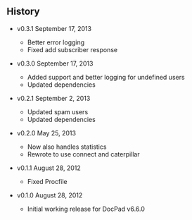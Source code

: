 ## History

- v0.3.1 September 17, 2013
	- Better error logging
	- Fixed add subscriber response

- v0.3.0 September 17, 2013
	- Added support and better logging for undefined users
	- Updated dependencies

- v0.2.1 September 2, 2013
	- Updated spam users
	- Updated dependencies

- v0.2.0 May 25, 2013
	- Now also handles statistics
	- Rewrote to use connect and caterpillar

- v0.1.1 August 28, 2012
	- Fixed Procfile

- v0.1.0 August 28, 2012
	- Initial working release for DocPad v6.6.0
